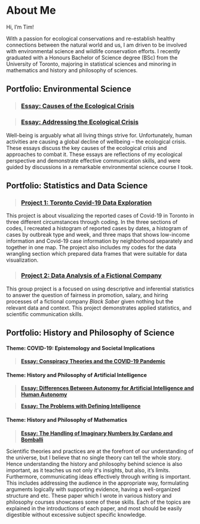 # About Me

Hi, I’m Tim!

With a passion for ecological conservations and re-establish healthy connections between the natural world and us, I am driven to be involved with environmental science and wildlife conservation efforts. I recently graduated with a Honours Bachelor of Science degree (BSc) from the University of Toronto, majoring in statistical sciences and minoring in mathematics and history and philosophy of sciences.

## Portfolio: Environmental Science

> ### [Essay: Causes of the Ecological Crisis](https://github.com/Not20913/TimWang/blob/341c1c956fee50336339cb225bb6d832176c5202/Tim%20Wang%20-%20Causes%20of%20the%20Ecological%20Crisis.pdf)

> ### [Essay: Addressing the Ecological Crisis](https://github.com/Not20913/TimWang/blob/341c1c956fee50336339cb225bb6d832176c5202/Tim%20Wang%20-%20Addressing%20the%20Ecological%20Crisis.pdf)

Well-being is arguably what all living things strive for. Unfortunately, human activities are causing a global decline of wellbeing – the ecological crisis. These essays discuss the key causes of the ecological crisis and approaches to combat it. These essays are reflections of my ecological perspective and demonstrate effective communication skills, and were guided by discussions in a remarkable environmental science course I took.

## Portfolio: Statistics and Data Science

> ### [Project 1: Toronto Covid-19 Data Exploration](https://github.com/Not20913/PCV/blob/main/sta303_data-exploration_task_completed.pdf)

This project is about visualizing the reported cases of Covid-19 in Toronto in three different circumstances through coding. In the three sections of codes, I recreated a histogram of reported cases by dates, a histogram of cases by outbreak type and week, and three maps that shows low-income information and Covid-19 case information by neighborhood separately and together in one map. The project also includes my codes for the data wrangling section which prepared data frames that were suitable for data visualization.

> ### [Project 2: Data Analysis of a Fictional Company](https://github.com/Not20913/TimWang/blob/main/STA303%20Final%20Project.pdf)

This group project is a focused on using descriptive and inferential statistics to answer the question of fairness in promotion, salary, and hiring processes of a fictional company *Black Saber* given nothing but the relevant data and context. This project demonstrates applied statistics, and scientific communication skills.

## Portfolio: History and Philosophy of Science

#### Theme: COVID-19: Epistemology and Societal Implications

> [**Essay: Conspiracy Theories and the COVID-19 Pandemic**](https://github.com/Not20913/TimWang/blob/13ef4548b96b3404142d8ad4ec4d5e1b6b3704af/HPS371%20Long%20Essay.pdf)

#### Theme: History and Philosophy of Artificial Intelligence

> [**Essay: Differences Between Autonomy for Artificial Intelligence and Human Autonomy**](https://github.com/Not20913/TimWang/blob/main/Tim%20Wang%20-%20Autonomy%20for%20AI%20and%20Human%20Autonomy.pdf) 

> [**Essay: The Problems with Defining Intelligence**](https://github.com/Not20913/TimWang/blob/main/Tim%20Wang%20-%20The%20Problems%20with%20Defining%20Intelligence.pdf) 

#### Theme: History and Philosophy of Mathematics

> [**Essay: The Handling of Imaginary Numbers by Cardano and Bomballi**](https://github.com/Not20913/TimWang/blob/main/Tim%20Wang%20-%20The%20Handling%20of%20Imaginary%20Numbers%20of%20Cardano%20and%20Bombelli.pdf)

Scientific theories and practices are at the forefront of our understanding of the universe, but I believe that no single theory can tell the whole story. Hence understanding the history and philosophy behind science is also important, as it teaches us not only it's insights, but also, it’s limits. Furthermore, communicating ideas effectively through writing is important. This includes addressing the audience in the appropriate way, formulating arguments logically with supporting evidence, having a well-organized structure and etc. These paper which I wrote in various history and philosophy courses showcases some of these skills. Each of the topics are explained in the introductions of each paper, and most should be easily digestible without excessive subject specific knowledge. 
